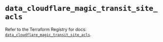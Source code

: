 # `data_cloudflare_magic_transit_site_acls`

Refer to the Terraform Registry for docs: [`data_cloudflare_magic_transit_site_acls`](https://registry.terraform.io/providers/cloudflare/cloudflare/5.5.0/docs/data-sources/magic_transit_site_acls).
